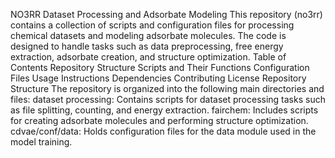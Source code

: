 
NO3RR Dataset Processing and Adsorbate Modeling
This repository (no3rr) contains a collection of scripts and configuration files for processing chemical datasets and modeling adsorbate molecules. The code is designed to handle tasks such as data preprocessing, free energy extraction, adsorbate creation, and structure optimization.
Table of Contents
Repository Structure
Scripts and Their Functions
Configuration Files
Usage Instructions
Dependencies
Contributing
License
Repository Structure
The repository is organized into the following main directories and files:
dataset processing: Contains scripts for dataset processing tasks such as file splitting, counting, and energy extraction.
fairchem: Includes scripts for creating adsorbate molecules and performing structure optimization.
cdvae/conf/data: Holds configuration files for the data module used in the model training.
